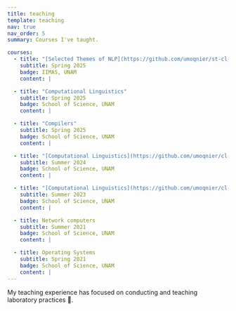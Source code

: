 ```yaml
---
title: teaching
template: teaching
nav: true
nav_order: 5
summary: Courses I've taught.

courses:
  - title: "[Selected Themes of NLP](https://github.com/umoqnier/st-cl-2025-2-lab)"
    subtitle: Spring 2025
    badge: IIMAS, UNAM
    content: |

  - title: "Computational Linguistics"
    subtitle: Spring 2025
    badge: School of Science, UNAM
    content: |

  - title: "Compilers"
    subtitle: Spring 2025
    badge: School of Science, UNAM
    content: |

  - title: "[Computational Linguistics](https://github.com/umoqnier/cl-2024-2-lab)"
    subtitle: Summer 2024
    badge: School of Science, UNAM
    content: |

  - title: "[Computational Linguistics](https://github.com/umoqnier/cl-2024-1-lab)"
    subtitle: Summer 2023
    badge: School of Science, UNAM
    content: |

  - title: Network computers
    subtitle: Summer 2021
    badge: School of Science, UNAM
    content: |

  - title: Operating Systems
    subtitle: Spring 2021
    badge: School of Science, UNAM
    content: |
---
```


My teaching experience has focused on conducting and teaching laboratory practices 🥼.
